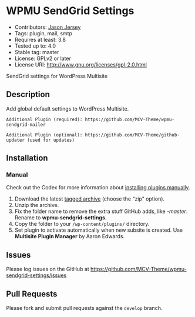 # WPMU SendGrid Settings
* Contributors: [Jason Jersey](https://github.com/icryptic)
* Tags: plugin, mail, smtp
* Requires at least: 3.8
* Tested up to: 4.0
* Stable tag: master
* License: GPLv2 or later
* License URI: http://www.gnu.org/licenses/gpl-2.0.html

SendGrid settings for WordPress Multisite

## Description

Add global default settings to WordPress Multisite.

`Additional Plugin (required): https://github.com/MCV-Theme/wpmu-sendgrid-mailer`

`Additional Plugin (optional): https://github.com/MCV-Theme/github-updater (used for updates)`

## Installation

### Manual

Check out the Codex for more information about [installing plugins manually](http://codex.wordpress.org/Managing_Plugins#Manual_Plugin_Installation).

1. Download the latest [tagged archive](https://github.com/MCV-Theme/wpmu-sendgrid-settings/releases) (choose the "zip" option).
2. Unzip the archive.
3. Fix the folder name to remove the extra stuff GitHub adds, like _-master_. Rename to **wpmu-sendgrid-settings**.
4. Copy the folder to your `/wp-content/plugins/` directory.
5. Set plugin to activate automatically when new subsite is created. Use **Multisite Plugin Manager** by Aaron Edwards.

## Issues

Please log issues on the GitHub at https://github.com/MCV-Theme/wpmu-sendgrid-settings/issues

## Pull Requests

Please fork and submit pull requests against the `develop` branch.

